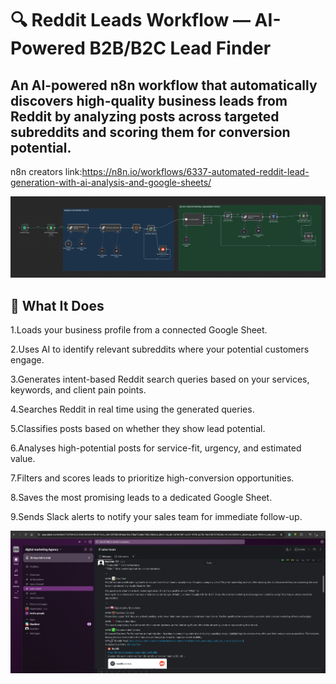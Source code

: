# 🔍 Reddit Leads Workflow — AI-Powered B2B/B2C  Lead Finder
An AI-powered n8n workflow that automatically discovers high-quality business leads from Reddit by analyzing posts across targeted subreddits and scoring them for conversion potential.
---
n8n creators link:https://n8n.io/workflows/6337-automated-reddit-lead-generation-with-ai-analysis-and-google-sheets/

<img src="https://github.com/risper25/reddit-leads-hunter/blob/b12becdcf814f3778cb7a7729440b5f17584a0be/Screen%20Shot%202025-07-23%20at%2022.57.50.png"/>

## 🚀 What It Does

1.Loads your business profile from a connected Google Sheet.

2.Uses AI to identify relevant subreddits where your potential customers engage.

3.Generates intent-based Reddit search queries based on your services, keywords, and client pain points.

4.Searches Reddit in real time using the generated queries.

5.Classifies posts based on whether they show lead potential.

6.Analyses high-potential posts for service-fit, urgency, and estimated value.

7.Filters and scores leads to prioritize high-conversion opportunities.

8.Saves the most promising leads to a dedicated Google Sheet.

9.Sends Slack alerts to notify your sales team for immediate follow-up.

<img src="https://github.com/risper25/reddit-leads-hunter/blob/e55da054ec279d962a8b0a3d8b49a2889026362a/Screen%20Shot%202025-07-23%20at%2022.31.07.png"/>

